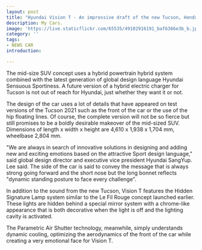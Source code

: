 ```yaml
---
layout: post
title: "Hyundai Vision T - An impressive draft of the new Tucson, Honda CR-V beware"
description: My Cars.
image: 'https://live.staticflickr.com/65535/49102916191_baf6366e3b_b.jpg'
category: ''
tags:
- NEWS CAR
introduction:

---
```



The mid-size SUV concept uses a hybrid powertrain hybrid system combined with the latest generation of global design language Hyundai Sensuous Sportiness. A future version of a hybrid electric charger for Tucson is not out of reach for Hyundai, just whether they want it or not.

The design of the car uses a lot of details that have appeared on test versions of the Tucson 2021 such as the front of the car or the use of the hip floating lines. Of course, the complete version will not be so fierce but still promises to be a boldly desirable makeover of the mid-sized SUV. Dimensions of length x width x height are 4,610 x 1,938 x 1,704 mm, wheelbase 2,804 mm.


"We are always in search of innovative solutions in designing and adding new and exciting emotions based on the attractive Sport design language," said global design director and executive vice president Hyundai SangYup. Lee said. The side of the car is said to convey the message that is always strong going forward and the short nose but the long bonnet reflects "dynamic standing posture to face every challenge".


In addition to the sound from the new Tucson, Vision T features the Hidden Signature Lamp system similar to the Le Fil Rouge concept launched earlier. These lights are hidden behind a special mirror system with a chrome-like appearance that is both decorative when the light is off and the lighting cavity is activated.

The Parametric Air Shutter technology, meanwhile, simply understands dynamic cooling, optimizing the aerodynamics of the front of the car while creating a very emotional face for Vision T.